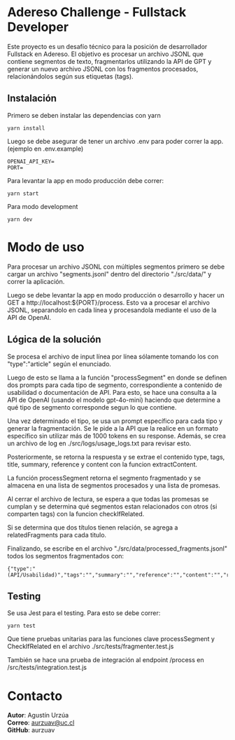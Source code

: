 # Adereso Challenge - Fullstack Developer

Este proyecto es un desafío técnico para la posición de desarrollador Fullstack en Adereso. El objetivo es procesar un archivo JSONL que contiene segmentos de texto, fragmentarlos utilizando la API de GPT y generar un nuevo archivo JSONL con los fragmentos procesados, relacionándolos según sus etiquetas (tags).

## Instalación

Primero se deben instalar las dependencias con yarn

```
yarn install
```

Luego se debe asegurar de tener un archivo .env para poder correr la app. (ejemplo en .env.example)

```
OPENAI_API_KEY=
PORT=
```

Para levantar la app en modo producción debe correr:

```
yarn start
```

Para modo development

```
yarn dev
```

# Modo de uso

Para procesar un archivo JSONL con múltiples segmentos primero se debe cargar un archivo "segments.jsonl" dentro del directorio "./src/data/" y correr la aplicación.

Luego se debe levantar la app en modo producción o desarrollo y hacer un GET a http://localhost:${PORT}/process. Esto va a procesar el archivo JSONL, separandolo en cada línea y procesandola mediante el uso de la API de OpenAI.

## Lógica de la solución

Se procesa el archivo de input línea por línea sólamente tomando los con "type":"article" según el enunciado.

Luego de esto se llama a la función "processSegment" en donde se definen dos prompts para cada tipo de segmento, correspondiente a contenido de usabilidad o documentación de API. Para esto, se hace una consulta a la API de OpenAI (usando el modelo gpt-4o-mini) haciendo que determine a qué tipo de segmento corresponde segun lo que contiene.

Una vez determinado el tipo, se usa un prompt específico para cada tipo y generar la fragmentación. Se le pide a la API que la realice en un formato específico sin utilizar más de 1000 tokens en su response. Además, se crea un archivo de log en ./src/logs/usage_logs.txt para revisar esto.

Posteriormente, se retorna la respuesta y se extrae el contenido type, tags, title, summary, reference y content con la funcion extractContent.

La función processSegment retorna el segmento fragmentado y se almacena en una lista de segmentos procesados y una lista de promesas.

Al cerrar el archivo de lectura, se espera a que todas las promesas se cumplan y se determina qué segmentos estan relacionados con otros (si comparten tags) con la funcion checkIfRelated.

Si se determina que dos títulos tienen relación, se agrega a relatedFragments para cada titulo.

Finalizando, se escribe en el archivo "./src/data/processed_fragments.jsonl" todos los segmentos fragmentados con:

```
{"type":"(API/Usabilidad)","tags":"","summary":"","reference":"","content":"","relatedFragments:""}
```

## Testing

Se usa Jest para el testing. Para esto se debe correr:

```
yarn test
```

Que tiene pruebas unitarias para las funciones clave processSegment y CheckIfRelated en el archivo ./src/tests/fragmenter.test.js

También se hace una prueba de integración al endpoint /process en /src/tests/integration.test.js

# Contacto

**Autor**: Agustín Urzúa  
**Correo**: aurzuav@uc.cl  
**GitHub**: aurzuav
